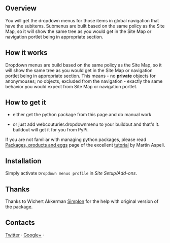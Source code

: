 Overview
--------
You will get the dropdown menus for those items in global navigation that have
the subitems. Submenus are built based on the same policy as the Site Map, so
it will show the same tree as you would get in the Site Map or navigation
portlet being in appropriate section.

How it works
------------

Dropdown menus are build based on the same policy as the Site Map, so it will
show the same tree as you would get in the Site Map or navigation portlet
being in appropriate section. This means - no **private** objects for
anonymouses; no objects, excluded from the navigation - exactly the same
behavior you would expect from Site Map or navigation portlet.

How to get it
-------------

- either get the python package from this page and do manual work

- or just add webcouturier.dropdownmenu to your buildout and that's it.
  buildout will get it for you from PyPi.

If you are not familiar with managing python packages, please read [Packages,
products and
eggs](http://plone.org/documentation/tutorial/buildout/packages-products-and-eggs)
page of the excellent
[tutorial](http://plone.org/documentation/tutorial/buildout) by Martin Aspeli.

Installation
------------

Simply activate ``Dropdown menus profile`` in *Site Setup/Add-ons*.

Thanks
------

Thanks to Wichert Akkerman [Simplon](http://www.simplon.biz) for the help with original version of the package.

Contacts
--------

[Twitter](http://twitter.com/#!/mishunov) ·
[Google+](https://plus.google.com/102311957553961771735/posts) ·